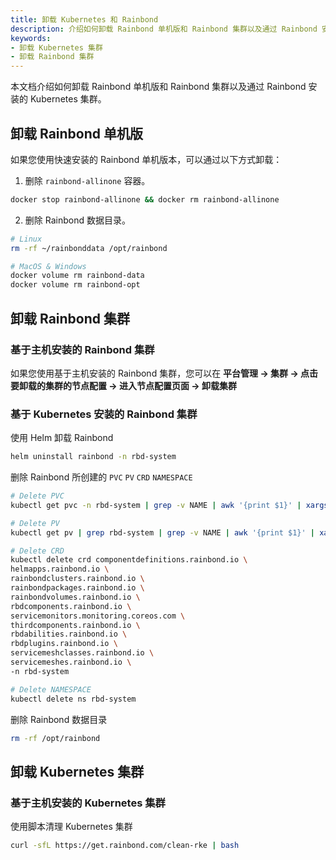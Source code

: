 ```yaml
---
title: 卸载 Kubernetes 和 Rainbond
description: 介绍如何卸载 Rainbond 单机版和 Rainbond 集群以及通过 Rainbond 安装的 Kubernetes 集群
keywords:
- 卸载 Kubernetes 集群
- 卸载 Rainbond 集群
---
```


本文档介绍如何卸载 Rainbond 单机版和 Rainbond 集群以及通过 Rainbond 安装的 Kubernetes 集群。

## 卸载 Rainbond 单机版

如果您使用快速安装的 Rainbond 单机版本，可以通过以下方式卸载：

1. 删除 `rainbond-allinone` 容器。
```bash
docker stop rainbond-allinone && docker rm rainbond-allinone
```

2. 删除 Rainbond 数据目录。

```bash
# Linux
rm -rf ~/rainbonddata /opt/rainbond

# MacOS & Windows
docker volume rm rainbond-data
docker volume rm rainbond-opt
```

## 卸载 Rainbond 集群

### 基于主机安装的 Rainbond 集群

如果您使用基于主机安装的 Rainbond 集群，您可以在 **平台管理 -> 集群 -> 点击要卸载的集群的节点配置 -> 进入节点配置页面 -> 卸载集群**

### 基于 Kubernetes 安装的 Rainbond 集群

使用 Helm 卸载 Rainbond 

```bash
helm uninstall rainbond -n rbd-system 
```

删除 Rainbond 所创建的 `PVC` `PV` `CRD` `NAMESPACE` 

```bash
# Delete PVC
kubectl get pvc -n rbd-system | grep -v NAME | awk '{print $1}' | xargs kubectl delete pvc -n rbd-system

# Delete PV
kubectl get pv | grep rbd-system | grep -v NAME | awk '{print $1}' | xargs kubectl delete pv

# Delete CRD
kubectl delete crd componentdefinitions.rainbond.io \
helmapps.rainbond.io \
rainbondclusters.rainbond.io \
rainbondpackages.rainbond.io \
rainbondvolumes.rainbond.io \
rbdcomponents.rainbond.io \
servicemonitors.monitoring.coreos.com \
thirdcomponents.rainbond.io \
rbdabilities.rainbond.io \
rbdplugins.rainbond.io \
servicemeshclasses.rainbond.io \
servicemeshes.rainbond.io \
-n rbd-system

# Delete NAMESPACE
kubectl delete ns rbd-system
```

删除 Rainbond 数据目录

```bash
rm -rf /opt/rainbond
```

## 卸载 Kubernetes 集群

### 基于主机安装的 Kubernetes 集群

使用脚本清理 Kubernetes 集群

```bash
curl -sfL https://get.rainbond.com/clean-rke | bash
```
